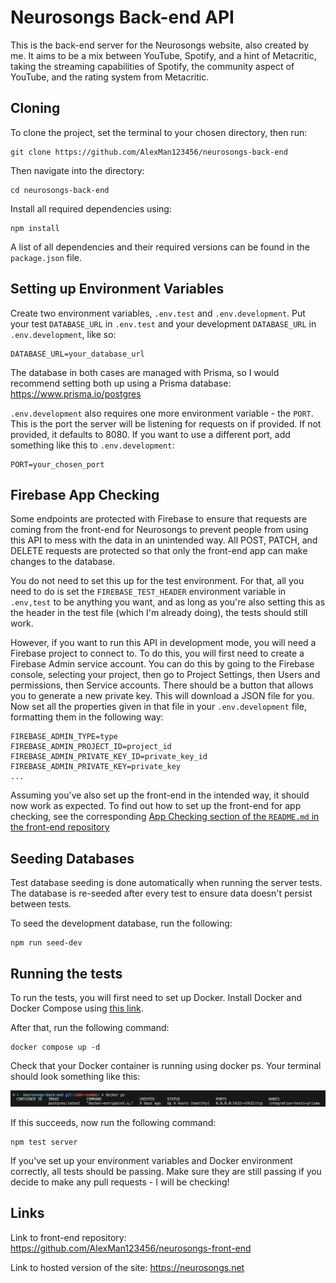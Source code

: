 # Neurosongs Back-end API

This is the back-end server for the Neurosongs website, also created by me. It aims to be a mix between YouTube, Spotify, and a hint of Metacritic, taking the streaming capabilities of Spotify, the community aspect of YouTube, and the rating system from Metacritic.

## Cloning

To clone the project, set the terminal to your chosen directory, then run:

    git clone https://github.com/AlexMan123456/neurosongs-back-end

Then navigate into the directory:

    cd neurosongs-back-end

Install all required dependencies using:

    npm install

A list of all dependencies and their required versions can be found in the `package.json` file.

## Setting up Environment Variables

Create two environment variables, `.env.test` and `.env.development`. Put your test `DATABASE_URL` in `.env.test` and your development `DATABASE_URL` in `.env.development`, like so:

    DATABASE_URL=your_database_url

The database in both cases are managed with Prisma, so I would recommend setting both up using a Prisma database: https://www.prisma.io/postgres

`.env.development` also requires one more environment variable - the `PORT`. This is the port the server will be listening for requests on if provided. If not provided, it defaults to 8080. If you want to use a different port, add something like this to `.env.development`:

    PORT=your_chosen_port

## Firebase App Checking

Some endpoints are protected with Firebase to ensure that requests are coming from the front-end for Neurosongs to prevent people from using this API to mess with the data in an unintended way. All POST, PATCH, and DELETE requests are protected so that only the front-end app can make changes to the database.

You do not need to set this up for the test environment. For that, all you need to do is set the `FIREBASE_TEST_HEADER` environment variable in `.env,test` to be anything you want, and as long as you're also setting this as the header in the test file (which I'm already doing), the tests should still work.

However, if you want to run this API in development mode, you will need a Firebase project to connect to. To do this, you will first need to create a Firebase Admin service account. You can do this by going to the Firebase console, selecting your project, then go to Project Settings, then Users and permissions, then Service accounts. There should be a button that allows you to generate a new private key. This will download a JSON file for you. Now set all the properties given in that file in your `.env.development` file, formatting them in the following way:

    FIREBASE_ADMIN_TYPE=type
    FIREBASE_ADMIN_PROJECT_ID=project_id
    FIREBASE_ADMIN_PRIVATE_KEY_ID=private_key_id
    FIREBASE_ADMIN_PRIVATE_KEY=private_key
    ...

Assuming you've also set up the front-end in the intended way, it should now work as expected. To find out how to set up the front-end for app checking, see the corresponding  [App Checking section of the `README.md` in the front-end repository](https://github.com/AlexMan123456/neurosongs-front-end?tab=readme-ov-file#app-checking)

## Seeding Databases

Test database seeding is done automatically when running the server tests. The database is re-seeded after every test to ensure data doesn't persist between tests.

To seed the development database, run the following:
    
    npm run seed-dev

## Running the tests

To run the tests, you will first need to set up Docker. Install Docker and Docker Compose using [this link](https://docs.docker.com/get-started/get-docker/).

After that, run the following command:

    docker compose up -d

Check that your Docker container is running using docker ps. Your terminal should look something like this:

![CONTAINER ID: (your container ID). IMAGE: postgres:latest. COMMAND: "docker-entrypoint.s...". CREATED: 9 days ago. STATUS: Up 4 hours (healthy). PORTS: 0.0.0.0:5432->5432/tcp. NAMES: integration-tests-prisma.](./docker-ps-result.png)

If this succeeds, now run the following command:

    npm test server

If you've set up your environment variables and Docker environment correctly, all tests should be passing. Make sure they are still passing if you decide to make any pull requests - I will be checking!

## Links

Link to front-end repository: https://github.com/AlexMan123456/neurosongs-front-end

Link to hosted version of the site: https://neurosongs.net
